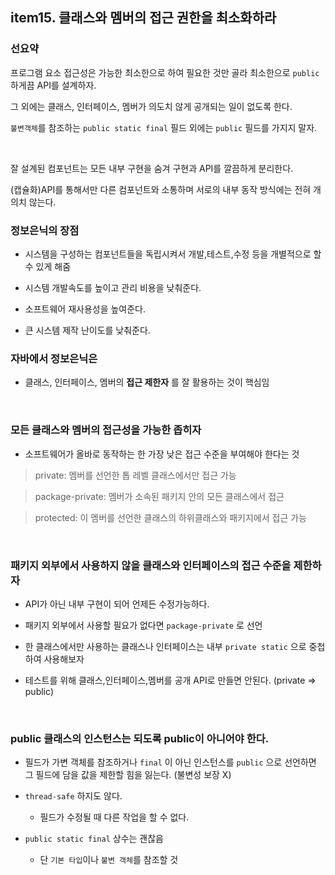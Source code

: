 


## item15. 클래스와 멤버의 접근 권한을 최소화하라


### 선요약

프로그램 요소 접근성은 가능한 최소한으로 하여 필요한 것만 골라 최소한으로 `public` 하게끔 API를 설계하자.

그 외에는 클래스, 인터페이스, 멤버가 의도치 않게 공개되는 일이 없도록 한다.

`불변객체`를 참조하는 `public static final` 필드 외에는 `public` 필드를 가지지 말자.



<br>

잘 설계된 컴포넌트는 모든 내부 구현을 숨겨 구현과 API를 깔끔하게 분리한다.

(캡슐화)API를 통해서만 다른 컴포넌트와 소통하며 서로의 내부 동작 방식에는 전혀 개의치 않는다.


### 정보은닉의 장점

- 시스템을 구성하는 컴포넌트들을 독립시켜서 개발,테스트,수정 등을 개별적으로 할 수 있게 해줌

- 시스템 개발속도를 높이고 관리 비용을 낮춰준다.

- 소프트웨어 재사용성을 높여준다.

- 큰 시스템 제작 난이도를 낮춰준다.


### 자바에서 정보은닉은

- 클래스, 인터페이스, 멤버의 **접근 제한자** 를 잘 활용하는 것이 핵심임

<br>


### 모든 클래스와 멤버의 접근성을 가능한 좁히자

- 소프트웨어가 올바로 동작하는 한 가장 낮은 접근 수준을 부여해야 한다는 것

> private: 멤버를 선언한 톱 레벨 클래스에서만 접근 가능

> package-private: 멤버가 소속된 패키지 안의 모든 클래스에서 접근 

> protected: 이 멤버를 선언한 클래스의 하위클래스와 패키지에서 접근 가능

<br>


### 패키지 외부에서 사용하지 않을 클래스와 인터페이스의 접근 수준을 제한하자

- API가 아닌 내부 구현이 되어 언제든 수정가능하다.

- 패키지 외부에서 사용할 필요가 없다면 `package-private` 로 선언

- 한 클래스에서만 사용하는 클래스나 인터페이스는 내부 `private static` 으로 중첩하여 사용해보자

- 테스트를 위해 클래스,인터페이스,멤버를 공개 API로 만들면 안된다. (private => public)



<br>

### public 클래스의 인스턴스는 되도록 public이 아니어야 한다.

- 필드가 가변 객체를 참조하거나 `final` 이 아닌 인스턴스를 `public` 으로 선언하면 그 필드에 담을 값을 제한할 힘을 잃는다. (불변성 보장 X)

- `thread-safe` 하지도 않다.
	- 필드가 수정될 때 다른 작업을 할 수 없다.

- `public static final` 상수는 괜찮음
	- 단 `기본 타입`이나 `불변 객체`를 참조할 것














